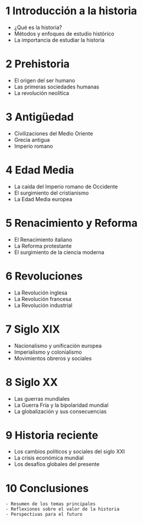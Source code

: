 # 1 Introducción a la historia
-  ¿Qué es la historia?
-  Métodos y enfoques de estudio histórico
-  La importancia de estudiar la historia

# 2 Prehistoria
-  El origen del ser humano
-  Las primeras sociedades humanas
-  La revolución neolítica

# 3 Antigüedad
-  Civilizaciones del Medio Oriente
-  Grecia antigua
-  Imperio romano

# 4 Edad Media
-  La caída del Imperio romano de Occidente
-  El surgimiento del cristianismo
-  La Edad Media europea

# 5 Renacimiento y Reforma
-  El Renacimiento italiano
-  La Reforma protestante
-  El surgimiento de la ciencia moderna

# 6 Revoluciones
-  La Revolución inglesa
-  La Revolución francesa
-  La Revolución industrial

# 7 Siglo XIX
-  Nacionalismo y unificación europea
-  Imperialismo y colonialismo
-  Movimientos obreros y sociales

# 8 Siglo XX
-  Las guerras mundiales
-  La Guerra Fría y la bipolaridad mundial
-  La globalización y sus consecuencias

# 9 Historia reciente
-  Los cambios políticos y sociales del siglo XXI
-  La crisis económica mundial
-  Los desafíos globales del presente

# 10 Conclusiones
    - Resumen de los temas principales
    - Reflexiones sobre el valor de la historia
    - Perspectivas para el futuro